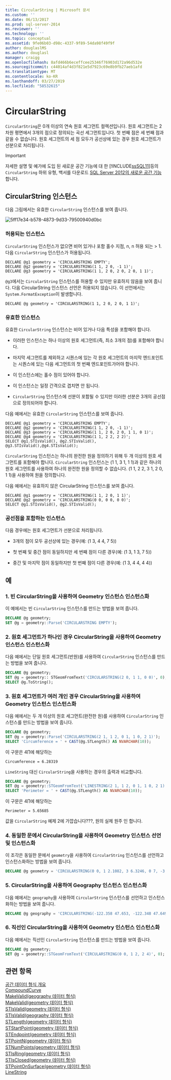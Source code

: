 ```yaml
---
title: CircularString | Microsoft 문서
ms.custom: ''
ms.date: 06/13/2017
ms.prod: sql-server-2014
ms.reviewer: ''
ms.technology: ''
ms.topic: conceptual
ms.assetid: 9fe06b03-d98c-4337-9f89-54da98f49f9f
author: douglaslMS
ms.author: douglasl
manager: craigg
ms.openlocfilehash: 8afd466b6eceffcee25346f76903d172a96d532e
ms.sourcegitcommit: c44014af4d3f821e5d7923c69e8b9fb27aeb1afd
ms.translationtype: MT
ms.contentlocale: ko-KR
ms.lasthandoff: 03/27/2019
ms.locfileid: "58532615"
---
```

# <a name="circularstring"></a>CircularString
  `CircularString`은 0개 이상의 연속 원호 세그먼트 컬렉션입니다. 원호 세그먼트는 2차원 평면에서 3개의 점으로 정의되는 곡선 세그먼트입니다. 첫 번째 점은 세 번째 점과 같을 수 없습니다. 원호 세그먼트의 세 점 모두가 공선상에 있는 경우 원호 세그먼트가 선분으로 처리됩니다.  
  
> [!IMPORTANT]  
>  자세한 설명 및 예가에 도입 된 새로운 공간 기능에 대 한 [!INCLUDE[ssSQL11](../../includes/sssql11-md.md)]등의 `CircularString` 하위 유형, 백서를 다운로드 [SQL Server 2012의 새로운 공간 기능](https://go.microsoft.com/fwlink/?LinkId=226407)합니다.  
  
## <a name="circularstring-instances"></a>CircularString 인스턴스  
 다음 그림에서는 유효한 `CircularString` 인스턴스를 보여 줍니다.  
  
 ![](../../database-engine/media/5ff17e34-b578-4873-9d33-79500940d0bc.png "5ff17e34-b578-4873-9d33-79500940d0bc")  
  
### <a name="accepted-instances"></a>허용되는 인스턴스  
 `CircularString` 인스턴스가 없으면 비어 있거나 포함 홀수 지점, n, n 허용 되는 > 1. 다음 `CircularString` 인스턴스가 허용됩니다.  
  
```  
DECLARE @g1 geometry = 'CIRCULARSTRING EMPTY';  
DECLARE @g2 geometry = 'CIRCULARSTRING(1 1, 2 0, -1 1)';  
DECLARE @g3 geometry = 'CIRCULARSTRING(1 1, 2 0, 2 0, 2 0, 1 1)';  
```  
  
 `@g3`에서는 `CircularString` 인스턴스를 허용할 수 있지만 유효하지 않음을 보여 줍니다. 다음 CircularString 인스턴스 선언은 허용되지 않습니다. 이 선언에서는 `System.FormatException`이 발생합니다.  
  
```  
DECLARE @g geometry = 'CIRCULARSTRING(1 1, 2 0, 2 0, 1 1)';  
```  
  
### <a name="valid-instances"></a>유효한 인스턴스  
 유효한 `CircularString` 인스턴스는 비어 있거나 다음 특성을 포함해야 합니다.  
  
-   이러한 인스턴스는 하나 이상의 원호 세그먼트(즉, 최소 3개의 점)를 포함해야 합니다.  
  
-   마지막 세그먼트를 제외하고 시퀀스에 있는 각 원호 세그먼트의 마지막 엔드포인트는 시퀀스에 있는 다음 세그먼트의 첫 번째 엔드포인트가어야 합니다.  
  
-   이 인스턴스에는 홀수 점이 있어야 합니다.  
  
-   이 인스턴스는 일정 간격으로 겹치면 안 됩니다.  
  
-   `CircularString` 인스턴스에 선분이 포함될 수 있지만 이러한 선분은 3개의 공선점으로 정의되어야 합니다.  
  
 다음 예에서는 유효한 `CircularString` 인스턴스를 보여 줍니다.  
  
```  
DECLARE @g1 geometry = 'CIRCULARSTRING EMPTY';  
DECLARE @g2 geometry = 'CIRCULARSTRING(1 1, 2 0, -1 1)';  
DECLARE @g3 geometry = 'CIRCULARSTRING(1 1, 2 0, 2 0, 1 1, 0 1)';  
DECLARE @g4 geometry = 'CIRCULARSTRING(1 1, 2 2, 2 2)';  
SELECT @g1.STIsValid(), @g2.STIsValid(), @g3.STIsValid(),@g4.STIsValid();  
```  
  
 `CircularString` 인스턴스는 하나의 완전한 원을 정의하기 위해 두 개 이상의 원호 세그먼트를 포함해야 합니다. `CircularString` 인스턴스는 (1 1, 3 1, 1 1)과 같은 하나의 원호 세그먼트를 사용하여 하나의 완전한 원을 정의할 수 없습니다. (1 1, 2 2, 3 1, 2 0, 1 1)을 사용하여 원을 정의합니다.  
  
 다음 예에서는 유효하지 않은 CircularString 인스턴스를 보여 줍니다.  
  
```  
DECLARE @g1 geometry = 'CIRCULARSTRING(1 1, 2 0, 1 1)';  
DECLARE @g2 geometry = 'CIRCULARSTRING(0 0, 0 0, 0 0)';  
SELECT @g1.STIsValid(), @g2.STIsValid();  
```  
  
### <a name="instances-with-collinear-points"></a>공선점을 포함하는 인스턴스  
 다음 경우에는 원호 세그먼트가 선분으로 처리됩니다.  
  
-   3개의 점이 모두 공선상에 있는 경우(예: (1 3, 4 4, 7 5))  
  
-   첫 번째 및 중간 점이 동일하지만 세 번째 점이 다른 경우(예: (1 3, 1 3, 7 5))  
  
-   중간 및 마지막 점이 동일하지만 첫 번째 점이 다른 경우(예: (1 3, 4 4, 4 4))  
  
## <a name="examples"></a>예  
  
### <a name="a-instantiating-a-geometry-instance-with-an-empty-circularstring"></a>1. 빈 CircularString을 사용하여 Geometry 인스턴스 인스턴스화  
 이 예에서는 빈 `CircularString` 인스턴스를 만드는 방법을 보여 줍니다.  
  
```sql  
DECLARE @g geometry;  
SET @g = geometry::Parse('CIRCULARSTRING EMPTY');  
```  
  
### <a name="b-instantiating-a-geometry-instance-using-a-circularstring-with-one-circular-arc-segment"></a>2. 원호 세그먼트가 하나인 경우 CircularString을 사용하여 Geometry 인스턴스 인스턴스화  
 다음 예에서는 단일 원호 세그먼트(반원)를 사용하여 `CircularString` 인스턴스를 만드는 방법을 보여 줍니다.  
  
```sql  
DECLARE @g geometry;  
SET @g = geometry:: STGeomFromText('CIRCULARSTRING(2 0, 1 1, 0 0)', 0);  
SELECT @g.ToString();  
```  
  
### <a name="c-instantiating-a-geometry-instance-using-a-circularstring-with-multiple-circular-arc-segments"></a>3. 원호 세그먼트가 여러 개인 경우 CircularString을 사용하여 Geometry 인스턴스 인스턴스화  
 다음 예에서는 두 개 이상의 원호 세그먼트(완전한 원)를 사용하여 `CircularString` 인스턴스를 만드는 방법을 보여 줍니다.  
  
```sql  
DECLARE @g geometry;  
SET @g = geometry::Parse('CIRCULARSTRING(2 1, 1 2, 0 1, 1 0, 2 1)');  
SELECT 'Circumference = ' + CAST(@g.STLength() AS NVARCHAR(10));    
```  
  
 이 구문은 4∏에 해당하는  
  
```  
Circumference = 6.28319  
```  
  
 `LineString` 대신 `CircularString`을 사용하는 경우의 출력과 비교합니다.  
  
```sql  
DECLARE @g geometry;  
SET @g = geometry::STGeomFromText('LINESTRING(2 1, 1 2, 0 1, 1 0, 2 1)', 0);  
SELECT 'Perimeter = ' + CAST(@g.STLength() AS NVARCHAR(10));  
```  
  
 이 구문은 4∏에 해당하는  
  
```  
Perimeter = 5.65685  
```  
  
 값을 `CircularString` 예제 2에 가깝습니다???, 원의 실제 원주 인 합니다.  
  
### <a name="d-declaring-and-instantiating-a-geometry-instance-with-a-circularstring-in-the-same-statement"></a>4. 동일한 문에서 CircularString을 사용하여 Geometry 인스턴스 선언 및 인스턴스화  
 이 조각은 동일한 문에서 `geometry`을 사용하여 `CircularString` 인스턴스를 선언하고 인스턴스화하는 방법을 보여 줍니다.  
  
```sql  
DECLARE @g geometry = 'CIRCULARSTRING(0 0, 1 2.1082, 3 6.3246, 0 7, -3 6.3246, -1 2.1082, 0 0)';  
```  
  
### <a name="e-instantiating-a-geography-instance-with-a-circularstring"></a>5. CircularString을 사용하여 Geography 인스턴스 인스턴스화  
 다음 예에서는 `geography`을 사용하여 `CircularString` 인스턴스를 선언하고 인스턴스화하는 방법을 보여 줍니다.  
  
```sql  
DECLARE @g geography = 'CIRCULARSTRING(-122.358 47.653, -122.348 47.649, -122.348 47.658, -122.358 47.658, -122.358 47.653)';  
```  
  
### <a name="f-instantiating-a-geometry-instance-with-a-circularstring-that-is-a-straight-line"></a>6. 직선인 CircularString을 사용하여 Geometry 인스턴스 인스턴스화  
 다음 예에서는 직선인 `CircularString` 인스턴스를 만드는 방법을 보여 줍니다.  
  
```sql  
DECLARE @g geometry;  
SET @g = geometry::STGeomFromText('CIRCULARSTRING(0 0, 1 2, 2 4)', 0);  
```  
  
## <a name="see-also"></a>관련 항목  
 [공간 데이터 형식 개요](spatial-data-types-overview.md)   
 [CompoundCurve](compoundcurve.md)   
 [MakeValid&#40;geography 데이터 형식&#41;](/sql/t-sql/spatial-geography/makevalid-geography-data-type)   
 [MakeValid&#40;geometry 데이터 형식&#41;](/sql/t-sql/spatial-geometry/makevalid-geometry-data-type)   
 [STIsValid&#40;geometry 데이터 형식&#41;](/sql/t-sql/spatial-geometry/stisvalid-geometry-data-type)   
 [STIsValid&#40;geography 데이터 형식&#41;](/sql/t-sql/spatial-geography/stisvalid-geography-data-type)   
 [STLength&#40;geometry 데이터 형식&#41;](/sql/t-sql/spatial-geometry/stlength-geometry-data-type)   
 [STStartPoint&#40;geometry 데이터 형식&#41;](/sql/t-sql/spatial-geometry/ststartpoint-geometry-data-type)   
 [STEndpoint&#40;geometry 데이터 형식&#41;](/sql/t-sql/spatial-geometry/stendpoint-geometry-data-type)   
 [STPointN&#40;geometry 데이터 형식&#41;](/sql/t-sql/spatial-geometry/stpointn-geometry-data-type)   
 [STNumPoints&#40;geometry 데이터 형식&#41;](/sql/t-sql/spatial-geometry/stnumpoints-geometry-data-type)   
 [STIsRing&#40;geometry 데이터 형식&#41;](/sql/t-sql/spatial-geometry/stisring-geometry-data-type)   
 [STIsClosed&#40;geometry 데이터 형식&#41;](/sql/t-sql/spatial-geometry/stisclosed-geometry-data-type)   
 [STPointOnSurface&#40;geometry 데이터 형식&#41;](/sql/t-sql/spatial-geometry/stpointonsurface-geometry-data-type)   
 [LineString](linestring.md)  
  
  
